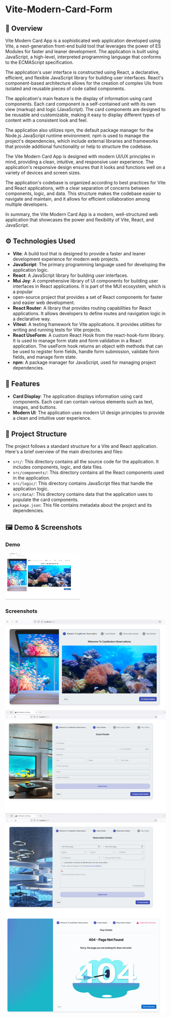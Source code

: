 # Vite-Modern-Card-Form

## :rocket: Overview

Vite Modern Card App is a sophisticated web application developed using Vite, a next-generation front-end build 
 tool that leverages the power of ES Modules for faster and leaner development. The application is built using JavaScript, a high-level, interpreted programming language that conforms to the ECMAScript specification.

The application's user interface is constructed using React, a declarative, efficient, and flexible JavaScript library for building user interfaces. React's component-based architecture allows for the creation of complex UIs from isolated and reusable pieces of code called components.

The application's main feature is the display of information using card components. Each card component is a self-contained unit with its own view (markup) and logic (JavaScript). The card components are designed to be reusable and customizable, making it easy to display different types of content with a consistent look and feel.

The application also utilizes npm, the default package manager for the Node.js JavaScript runtime environment. npm is used to manage the project's dependencies, which include external libraries and frameworks that provide additional functionality or help to structure the codebase.

The Vite Modern Card App is designed with modern UI/UX principles in mind, providing a clean, intuitive, and responsive user experience. The application's responsive design ensures that it looks and functions well on a variety of devices and screen sizes.

The application's codebase is organized according to best practices for Vite and React applications, with a clear separation of concerns between components, logic, and data. This structure makes the codebase easier to navigate and maintain, and it allows for efficient collaboration among multiple developers.

In summary, the Vite Modern Card App is a modern, well-structured web application that showcases the power and flexibility of Vite, React, and JavaScript.


## :gear:  Technologies Used

- **Vite**: A build tool that is designed to provide a faster and leaner development experience for modern web projects.
- **JavaScript**: The primary programming language used for developing the application logic.
- **React**: A JavaScript library for building user interfaces.
- **Mui Joy**: A comprehensive library of UI components for building user interfaces in React applications.
  It is part of the MUI ecosystem, which is a popular
- open-source project that provides a set of React components for faster and easier web development.
- **React Router**: A library that provides routing capabilities for React applications. It allows developers to define routes and navigation logic in a declarative way.
- **Vitest**: A testing framework for Vite applications. It provides utilities for writing and running tests for Vite 
  projects.
- **React UseForm**: A custom React Hook from the react-hook-form library. It is used to manage form state and form validation in a React application. The useForm hook returns an object with methods that can be used to register form fields, handle form submission, validate form fields, and manage form state.
- **npm**: A package manager for JavaScript, used for managing project dependencies.

## :stars:  Features

- **Card Display**: The application displays information using card components. Each card can contain various elements such as text, images, and buttons.
- **Modern UI**: The application uses modern UI design principles to provide a clean and intuitive user experience.

## :file_folder: Project Structure

The project follows a standard structure for a Vite and React application. Here's a brief overview of the main directories and files:

- `src/`: This directory contains all the source code for the application. It includes components, logic, and data files.
- `src/components/`: This directory contains all the React components used in the application.
- `src/logic/`: This directory contains JavaScript files that handle the application logic.
- `src/data/`: This directory contains data that the application uses to populate the card components.
- `package.json`: This file contains metadata about the project and its dependencies.

## :framed_picture:  Demo & Screenshots
 
### Demo
![Vite Modern Card App Demo](screen_shots/preview.gif)

### Screenshots
![Vite Modern Card App Screenshot](screen_shots/vite_image1.png)
![Vite Modern Card App Screenshot](screen_shots/vite_modern2.png)
![Vite Modern Card App Screenshot](screen_shots/vite_modern3.png)
![Vite Modern Card App Screenshot](screen_shots/vite_image4.png)



